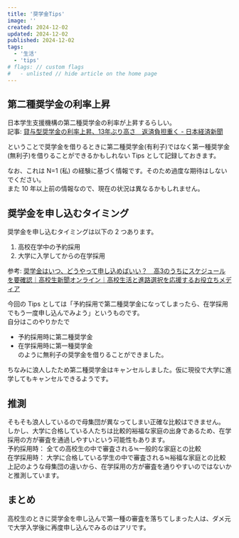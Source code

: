 ```yaml
---
title: '奨学金Tips'
image: ''
created: 2024-12-02
updated: 2024-12-02
published: 2024-12-02
tags:
  - '生活'
  - 'tips'
# flags: // custom flags
#   - unlisted // hide article on the home page
---
```


## 第二種奨学金の利率上昇  

日本学生支援機構の第二種奨学金の利率が上昇するらしい。  
記事: [貸与型奨学金の利率上昇、13年ぶり高さ　返済負担重く - 日本経済新聞](https://www.nikkei.com/article/DGXZQOUB252SZ0V21C24A0000000/)  

ということで奨学金を借りるときに第二種奨学金(有利子)ではなく第一種奨学金(無利子)を借りることができるかもしれない Tips として記録しておきます。  

なお、これは N=1 (私) の経験に基づく情報です。そのため過度な期待はしないでください。  
また 10 年以上前の情報なので、現在の状況は異なるかもしれません。  

## 奨学金を申し込むタイミング  

奨学金を申し込むタイミングは以下の 2 つあります。  

1. 高校在学中の予約採用  
2. 大学に入学してからの在学採用  

参考: [奨学金はいつ、どうやって申し込めばいい？　高3のうちにスケジュールを要確認｜高校生新聞オンライン｜高校生活と進路選択を応援するお役立ちメディア](https://www.koukouseishinbun.jp/articles/-/10180)  

今回の Tips としては「予約採用で第二種奨学金になってしまったら、在学採用でもう一度申し込んでみよう」というものです。  
自分はこのやりかたで  

- 予約採用時に第二種奨学金  
- 在学採用時に第一種奨学金  
のように無利子の奨学金を借りることができました。  

ちなみに浪人したため第二種奨学金はキャンセルしました。仮に現役で大学に進学してもキャンセルできるようです。  

## 推測  

そもそも浪人しているので母集団が異なってしまい正確な比較はできません。  
しかし、大学に合格している人たちは比較的裕福な家庭の出身であるため、在学採用の方が審査を通過しやすいという可能性もあります。  
予約採用時： 全ての高校生の中で審査される≒一般的な家庭との比較  
在学採用時： 大学に合格している学生の中で審査される≒裕福な家庭との比較  
上記のような母集団の違いから、在学採用の方が審査を通りやすいのではないかと推測しています。  

## まとめ  

高校生のときに奨学金を申し込んで第一種の審査を落ちてしまった人は、ダメ元で大学入学後に再度申し込んでみるのはアリです。  
